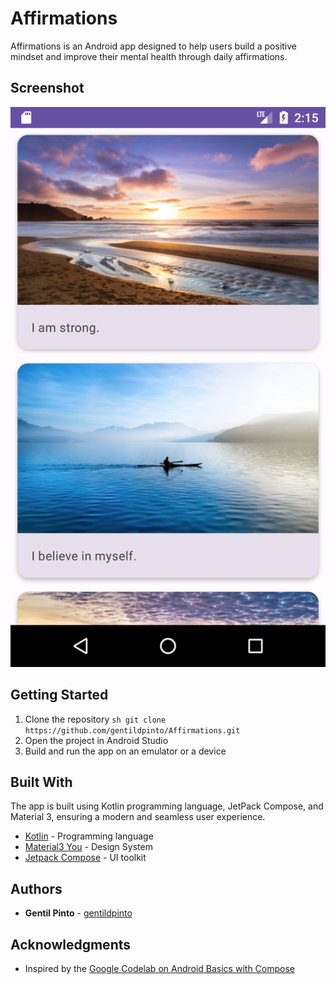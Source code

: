 # Affirmations

Affirmations is an Android app designed to help users build a positive mindset and improve their mental health through daily affirmations.

## Screenshot

![Phone Screen](./screens/screenshot_1.png)

## Getting Started

1. Clone the repository ```sh git clone https://github.com/gentildpinto/Affirmations.git```
2. Open the project in Android Studio
3. Build and run the app on an emulator or a device

## Built With

The app is built using Kotlin programming language, JetPack Compose, and Material 3, ensuring a modern and seamless user experience.

- [Kotlin](https://kotlinlang.org/) - Programming language
- [Material3 You](https://m3.material.io/) - Design System
- [Jetpack Compose](https://developer.android.com/jetpack/compose) - UI toolkit

## Authors

- **Gentil Pinto** - [gentildpinto](https://github.com/gentildpinto)

## Acknowledgments

- Inspired by the [Google Codelab on Android Basics with Compose](https://developer.android.com/courses/android-basics-compose/course)
